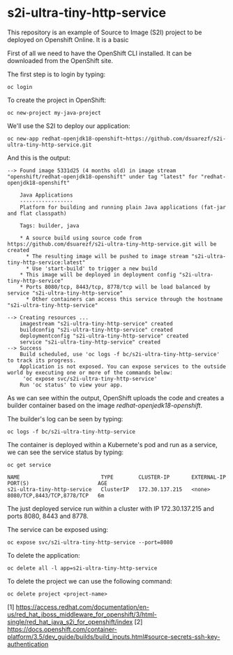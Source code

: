 # s2i-ultra-tiny-http-service

This repository is an example of Source to Image (S2I) project to be deployed on Openshift Online. It
is a basic 

First of all we need to have the OpenShift CLI installed. It can be downloaded from the OpenShift
site.

The first step is to login by typing:

    oc login
    
To create the project in OpenShift:

    oc new-project my-java-project

We'll use the S2I to deploy our application:

    oc new-app redhat-openjdk18-openshift~https://github.com/dsuarezf/s2i-ultra-tiny-http-service.git
    
And this is the output:
    
    --> Found image 5331d25 (4 months old) in image stream "openshift/redhat-openjdk18-openshift" under tag "latest" for "redhat-openjdk18-openshift"
    
        Java Applications
        -----------------
        Platform for building and running plain Java applications (fat-jar and flat classpath)
    
        Tags: builder, java
    
        * A source build using source code from https://github.com/dsuarezf/s2i-ultra-tiny-http-service.git will be created
          * The resulting image will be pushed to image stream "s2i-ultra-tiny-http-service:latest"
          * Use 'start-build' to trigger a new build
        * This image will be deployed in deployment config "s2i-ultra-tiny-http-service"
        * Ports 8080/tcp, 8443/tcp, 8778/tcp will be load balanced by service "s2i-ultra-tiny-http-service"
          * Other containers can access this service through the hostname "s2i-ultra-tiny-http-service"
    
    --> Creating resources ...
        imagestream "s2i-ultra-tiny-http-service" created
        buildconfig "s2i-ultra-tiny-http-service" created
        deploymentconfig "s2i-ultra-tiny-http-service" created
        service "s2i-ultra-tiny-http-service" created
    --> Success
        Build scheduled, use 'oc logs -f bc/s2i-ultra-tiny-http-service' to track its progress.
        Application is not exposed. You can expose services to the outside world by executing one or more of the commands below:
         'oc expose svc/s2i-ultra-tiny-http-service'
        Run 'oc status' to view your app.

As we can see within the output, OpenShift uploads the code and creates a builder container based on
the image *redhat-openjedk18-openshift*.

The builder's log can be seen by typing:

    oc logs -f bc/s2i-ultra-tiny-http-service

The container is deployed within a Kubernete's pod and run as a service, we can see the service status
by typing:
    
    oc get service
    
    NAME                          TYPE        CLUSTER-IP       EXTERNAL-IP   PORT(S)                      AGE
    s2i-ultra-tiny-http-service   ClusterIP   172.30.137.215   <none>        8080/TCP,8443/TCP,8778/TCP   6m

The just deployed service run within a cluster with IP 172.30.137.215 and ports 8080, 8443 and 8778.

The service can be exposed using:

    oc expose svc/s2i-ultra-tiny-http-service --port=8080
    
To delete the application:

    oc delete all -l app=s2i-ultra-tiny-http-service

To delete the project we can use the following command:

    oc delete project <project-name>

[1] https://access.redhat.com/documentation/en-us/red_hat_jboss_middleware_for_openshift/3/html-single/red_hat_java_s2i_for_openshift/index
[2] https://docs.openshift.com/container-platform/3.5/dev_guide/builds/build_inputs.html#source-secrets-ssh-key-authentication